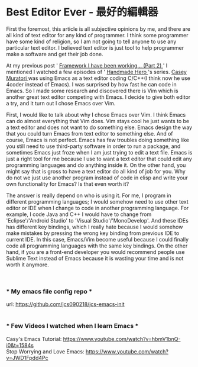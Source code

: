 <!--
   - $File: Best Editor Ever - 最好的編輯器.html $
   - $Date: 2018-10-24 00:14:26 $
   - $Revision: $
   - $Creator: Jen-Chieh Shen $
   - $Notice: See LICENSE.txt for modification and distribution information
   -                   Copyright © 2018 by Shen, Jen-Chieh $
-->


<div id="content-header">
  <h1>Best Editor Ever - 最好的編輯器</h1>
</div>

<p>
  First the foremost, this article is all subjective opinions by me, and there are all kind of text editor for any kind of programmer. I think some programmer have some kind of religion, so I am not going to tell anyone to use any particular text editor. I believed text editor is just tool to help programmer make a software and get their job done.
</p>

<p>
  At my previous post '
  <a href="?page=Framework_sp_I_sp_have_sp_been_sp_working_sp_-Part_sp_2-">
    Framework I have been working... (Part 2)
  </a>
  ' I mentioned I watched a few episodes of '
  <a href="https://www.youtube.com/user/handmadeheroarchive" target="_blank">
    Handmade Hero
  </a>
  's series.
  <a href="https://twitter.com/cmuratori" target="_blank">
    Casey Muratori
  </a>
  was using Emacs as a text editor coding C/C++(I think now he use 4coder instead of Emacs). I was surprised by how fast he can code in Emacs. So I made some research and discovered there is Vim which is another great text editor competing with Emacs. I decide to give both editor a try, and it turn out I chose Emacs over Vim.
</p>

<p>
  First, I would like to talk about why I chose Emacs over Vim. I think Emacs can do almost everything that Vim does. Vim stays cool he just wants to be a text editor and does not want to do something else. Emacs design the way that you could turn Emacs from text editor to something else. And of course, Emacs is not perfect. Emacs has few troubles doing something like you still need to use third-party software in order to run a package, and sometimes Emacs just froze when I am just trying to edit a text file. Emacs is just a right tool for me because I use to want a text editor that could edit any programming languages and do anything inside it. On the other hand, you might say that is gross to have a text editor do all kind of job for you. Why do not we just use another program instead of code in elisp and write your own functionality for Emacs? Is that even worth it?
</p>

<p>
  The answer is really depend on who is using it. For me, I program in different programming languages; I would somehow need to use other text editor or IDE when I change to code in another programming language. For example, I code Java and C++ I would have to change from 'Eclipse'/'Android Studio' to 'Visual Studio'/'MonoDevelop'. And these IDEs has different key bindings, which I really hate because I would somehow make mistakes by pressing the wrong key binding from previous IDE to current IDE. In this case, Emacs/Vim become useful because I could finally code all programming languages with the same key bindings. On the other hand, if you are a front-end developer you would recommend people use Sublime Text instead of Emacs because it is wasting your time and is not worth it anymore.
</p>

<div class="padding-left-20">
  <br/>
  <h3>* My emacs file config repo *</h3>
  <div class="single-url">
    url:
    <a href="https://github.com/jcs090218/jcs-emacs-init" target="_blank">
      https://github.com/jcs090218/jcs-emacs-init
    </a>
  </div>

  <br/>
  <h3> * Few Videos I watched when I learn Emacs *</h3>
  <div class="multiple-url">
    Casy's Emacs Tutorial:
    <a href="https://www.youtube.com/watch?v=hbmV1bnQ-i0&t=1584s" target="_blank">https://www.youtube.com/watch?v=hbmV1bnQ-i0&t=1584s</a>
  </div>
  
  <div class="multiple-url">
    Stop Worrying and Love Emacs: <a href="https://www.youtube.com/watch?v=JWD1Fpdd4Pc" target="_blank">https://www.youtube.com/watch?v=JWD1Fpdd4Pc</a>
  </div>
</div>
